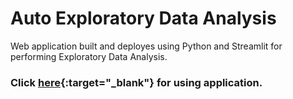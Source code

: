 # Auto Exploratory Data Analysis

Web application built and deployes using Python and Streamlit for performing Exploratory Data Analysis.

### Click [here](https://share.streamlit.io/pranav-p-99/auto-eda/main/app.py){:target="_blank"} for using application.

